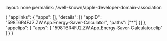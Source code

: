 layout: none
permalink: /.well-known/apple-developer-domain-association

{
"applinks": {
		"apps": [],
		"details": [{
			"appID": "598T6R4FJ2.ZW.App.Energy-Saver-Calculator",
			"paths": ["*"]
		}]
	},
"appclips": {
        "apps": [ "598T6R4FJ2.ZW.App.Energy-Saver-Calculator.clip" ]
    }
}

